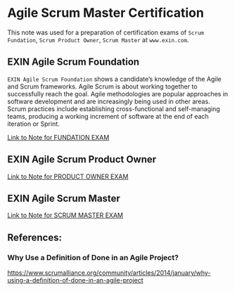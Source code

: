 # Agile Scrum Master Certification

This note was used for a preparation of certification exams of `Scrum Fundation`, `Scrum Product Owner`, `Scrum Master` at `www.exin.com`.

## EXIN Agile Scrum Foundation 

`EXIN Agile Scrum Foundation` shows a candidate’s knowledge of the Agile and Scrum frameworks.Agile Scrum is about working together to successfully reach the goal. Agile methodologies are popular approaches in software development and are increasingly being used in other areas. Scrum practices include establishing cross-functional and self-managing teams, producing a working increment of software at the end of each iteration or Sprint.

[Link to Note for FUNDATION EXAM](https://github.com/vikbert/agile-scrum-certification/blob/master/SCRUM_fundation.md)


## EXIN Agile Scrum Product Owner


[Link to Note for PRODUCT OWNER EXAM](https://github.com/vikbert/agile-scrum-certification/blob/master/SCRUM_fundation.md)


## EXIN Agile Scrum Master


[Link to Note for SCRUM MASTER EXAM](https://github.com/vikbert/agile-scrum-certification/blob/master/SCRUM_fundation.md)


## References:

### Why Use a Definition of Done in an Agile Project?

https://www.scrumalliance.org/community/articles/2014/january/why-using-a-definition-of-done-in-an-agile-project


